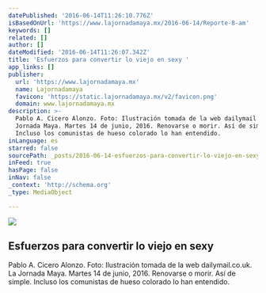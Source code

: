 ```yaml
---
datePublished: '2016-06-14T11:26:10.776Z'
isBasedOnUrl: 'https://www.lajornadamaya.mx/2016-06-14/Reporte-8-am'
keywords: []
related: []
author: []
dateModified: '2016-06-14T11:26:07.342Z'
title: 'Esfuerzos para convertir lo viejo en sexy '
app_links: []
publisher:
  url: 'https://www.lajornadamaya.mx'
  name: Lajornadamaya
  favicon: 'https://static.lajornadamaya.mx/v2/favicon.png'
  domain: www.lajornadamaya.mx
description: >-
  Pablo A. Cicero Alonzo. Foto: Ilustración tomada de la web dailymail.co.uk. La
  Jornada Maya. Martes 14 de junio, 2016. Renovarse o morir. Así de simple.
  Incluso los comunistas de hueso colorado lo han entendido.
inLanguage: es
starred: false
sourcePath: _posts/2016-06-14-esfuerzos-para-convertir-lo-viejo-en-sexy.md
inFeed: true
hasPage: false
inNav: false
_context: 'http://schema.org'
_type: MediaObject

---
```

<article style=""><img src="https://img.lajornadamaya.mx/32/x1ag5b7ba9bn_640-414-cover" /><h1>Esfuerzos para convertir lo viejo en sexy </h1><p>Pablo A. Cicero Alonzo. Foto: Ilustración tomada de la web dailymail.co.uk. La Jornada Maya. Martes 14 de junio, 2016. Renovarse o morir. Así de simple. Incluso los comunistas de hueso colorado lo han entendido.</p></article>